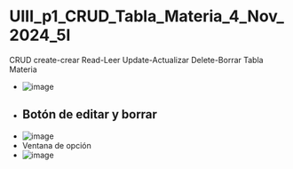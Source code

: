 # UIII_p1_CRUD_Tabla_Materia_4_Nov_2024_5I
CRUD create-crear Read-Leer Update-Actualizar Delete-Borrar Tabla Materia
- ![image](https://github.com/user-attachments/assets/50c8169a-64d0-419e-ac2e-cf84bf6fa973)
- ## Botón de editar y borrar
- ![image](https://github.com/user-attachments/assets/bdef4c83-3eb2-415b-a194-918d60b86ea3)
- Ventana de opción
- ![image](https://github.com/user-attachments/assets/c5faa26a-d478-4b5f-805f-3e29b58e8dce)

